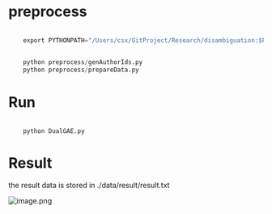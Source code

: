 
# preprocess

``` python

    export PYTHONPATH="/Users/csx/GitProject/Research/disambiguation:$PYTHONPATH"


    python preprocess/genAuthorIds.py
    python preprocess/prepareData.py

```

# Run

```

    python DualGAE.py

```

# Result

the result data is stored in ./data/result/result.txt

![image.png](https://upload-images.jianshu.io/upload_images/5786775-26cd0942181d76f4.png?imageMogr2/auto-orient/strip%7CimageView2/2/w/1240)



